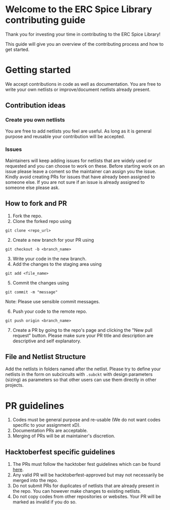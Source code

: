 # Welcome to the ERC Spice Library contributing guide

Thank you for investing your time in contributing to the ERC Spice Library!

This guide will give you an overview of the contributing process and how to get started.

# Getting started

We accept contributions in code as well as documentation. You are free to write your own netlists or improve/document netlists already present.


## Contribution ideas
### Create you own netlists
You are free to add netlists you feel are useful. As long as it is general purpose and reusable your contribution will be accepted.

### Issues
Maintainers will keep adding issues for netlists that are widely used or requested and you can choose to work on these. Before starting work on an issue please leave a coment so the maintainer can assign you the issue. Kindly avoid creating PRs for issues that have already been assigned to someone else. If you are not sure if an issue is already assigned to someone else please ask.

## How to fork and PR
1. Fork the repo.
2. Clone the forked repo using
```
git clone <repo_url>
```
2. Create a new branch for your PR using
```
git checkout -b <branch_name>
```
3. Write your code in the new branch.
4. Add the changes to the staging area using 
```
git add <file_name>
```
5. Commit the changes using
```
git commit -m "message"
```
Note: Please use sensible commit messages.

6. Push your code to the remote repo.
```
git push origin <branch_name>
```
7. Create a PR by going to the repo's page and clicking the "New pull request" button. Please make sure your PR title and description are descriptive and self explanatory.

## File and Netlist Structure
Add the netlists in folders named after the netlist. Please try to define your netlists in the form on subcircuits with `.subckt` with design parameters (sizing) as parameters so that other users can use them directly in other projects.

# PR guidelines
1. Codes must be general purpose and re-usable (We do not want codes specific to your assignment xD).
1. Documentation PRs are acceptable.
1. Merging of PRs will be at maintainer's discretion.

## Hacktoberfest specific guidelines
1. The PRs must follow the hacktober fest guidelines which can be found [here](https://hacktoberfest.digitalocean.com/resources/participation).
1. Any valid PR will be hacktoberfest-approved but may not necessarily be merged into the repo.
1. Do not submit PRs for duplicates of netlists that are already present in the repo. You can however make changes to existing netlists.
1. Do not copy codes from other repositories or websites. Your PR will be marked as invalid if you do so.

